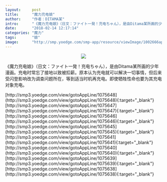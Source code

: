 ```yaml
---
layout:     post
title:      "魔力充电娘"
author:     "作者：DITAMA某"
intro:      "《魔力充电娘》（日文：ファイト一発！充电ちゃん），是由Ditama某所画的少年漫画。充电时常忘了接地以致被扣薪。原本认为充电就可以解决一切事情，但后来受闪登影响改为调查问题所在，等到适当时机再充电。即使牺牲性命也要为其充电对象充电。"
date:       "2018-02-14 12:17:14"
categories: "魔力"
tags:       "娘"
image:      "http://smp.yoedge.com/smp-app/resource/viewImage/1002666appline.png"
---
```

<div style="text-align: center">
<p><img src="http://smp.yoedge.com/smp-app/resource/viewImage/1002666appline.png"/></p>
</div>
<p class="post-meta">
<span>《魔力充电娘》（日文：ファイト一発！充电ちゃん），是由Ditama某所画的少年漫画。充电时常忘了接地以致被扣薪。原本认为充电就可以解决一切事情，但后来受闪登影响改为调查问题所在，等到适当时机再充电。即使牺牲性命也要为其充电对象充电。</span>
</p>
[http://smp3.yoedge.com/view/gotoAppLine/1075648](http://smp3.yoedge.com/view/gotoAppLine/1075648){:target="_blank"}
[http://smp3.yoedge.com/view/gotoAppLine/1075647](http://smp3.yoedge.com/view/gotoAppLine/1075647){:target="_blank"}
[http://smp3.yoedge.com/view/gotoAppLine/1075646](http://smp3.yoedge.com/view/gotoAppLine/1075646){:target="_blank"}
[http://smp3.yoedge.com/view/gotoAppLine/1075645](http://smp3.yoedge.com/view/gotoAppLine/1075645){:target="_blank"}
[http://smp3.yoedge.com/view/gotoAppLine/1075641](http://smp3.yoedge.com/view/gotoAppLine/1075641){:target="_blank"}
[http://smp3.yoedge.com/view/gotoAppLine/1075640](http://smp3.yoedge.com/view/gotoAppLine/1075640){:target="_blank"}
[http://smp3.yoedge.com/view/gotoAppLine/1075639](http://smp3.yoedge.com/view/gotoAppLine/1075639){:target="_blank"}
[http://smp3.yoedge.com/view/gotoAppLine/1075638](http://smp3.yoedge.com/view/gotoAppLine/1075638){:target="_blank"}


